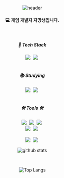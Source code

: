 <div align="center">

<!--타이틀 부분-->
![header](https://capsule-render.vercel.app/api?type=waving&color=gradient&height=300&section=header&text=Siwon's%20Hub&fontSize=90)

<!--내용 부분-->
<h4 align="center">💻 게임 개발자 지망생입니다.</h4>
<br>

<h5 align="center">🤖 Tech Stack</h5>
  <img src="https://img.shields.io/badge/-C%23-2C2C32?logo=Csharp&style=for-the-badge" />&nbsp
  <img src="https://img.shields.io/badge/unity-2C2C32?style=for-the-badge&logo=unity&logoColor=white" />&nbsp

</div>

<br>

<h5 align="center">📚 Studying</h5>
<div align="center">
  <img src="https://img.shields.io/badge/-C++-2C2C32?logo=c%2B%2B&style=for-the-badge" />&nbsp
    <img src="https://img.shields.io/badge/-Unreal-2C2C32?logo=UnrealEngine&style=for-the-badge" />&nbsp
</div>

<br>

<h5 align="center">🛠 Tools 🛠</h5>
<div align="center">
  <img src="https://img.shields.io/badge/git-2C2C32.svg?style=for-the-badge&logo=git&logoColor=white" />&nbsp
  <img src="https://img.shields.io/badge/github-2C2C32.svg?style=for-the-badge&logo=github&logoColor=white" />&nbsp
  <img src="https://img.shields.io/badge/Notion-2C2C32.svg?style=for-the-badge&logo=notion&logoColor=white" />&nbsp
</div>

<div align="center">
  <img src="https://img.shields.io/badge/slack-2C2C32.svg?style=for-the-badge&logo=slack&logoColor=white" />&nbsp
  <img src="https://img.shields.io/badge/figma-2C2C32.svg?style=for-the-badge&logo=figma&logoColor=white" />&nbsp
</div>

<br>

<div align="center">
  <img src="https://img.shields.io/badge/VSCode-2C2C32.svg?style=for-the-badge&logo=visual-code&logoColor=22ABF3" />&nbsp
  <img src="https://img.shields.io/badge/rider-2C2C32.svg?style=for-the-badge&logo=rider&logoColor=white" />&nbsp

<br>

![github stats](https://github-readme-stats.vercel.app/api?username=NearthYou&show_icons=true&theme=tokyonight)

<br>

![Top Langs](https://github-readme-stats.vercel.app/api/top-langs/?username=NearthYou&layout=compact&theme=tokyonight)
</div>
